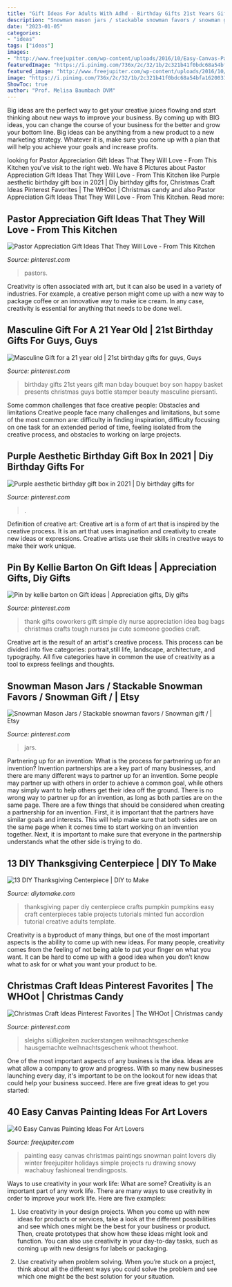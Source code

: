 ```yaml
---
title: "Gift Ideas For Adults With Adhd - Birthday Gifts 21st Years Gift Man Bday Bouquet Boy Son Happy Basket Presents Christmas Guys Bottle Stamper Beauty Masculine Piersanti"
description: "Snowman mason jars / stackable snowman favors / snowman gift /"
date: "2023-01-05"
categories:
- "ideas"
tags: ["ideas"]
images:
- "http://www.freejupiter.com/wp-content/uploads/2016/10/Easy-Canvas-Painting-Ideas-13.jpg"
featuredImage: "https://i.pinimg.com/736x/2c/32/1b/2c321b41f0bdc68a54bfa1620031ceef--boss-gifts-man-gifts.jpg"
featured_image: "http://www.freejupiter.com/wp-content/uploads/2016/10/Easy-Canvas-Painting-Ideas-13.jpg"
image: "https://i.pinimg.com/736x/2c/32/1b/2c321b41f0bdc68a54bfa1620031ceef--boss-gifts-man-gifts.jpg"
ShowToc: true
author: "Prof. Melisa Baumbach DVM"
---
```



Big ideas are the perfect way to get your creative juices flowing and start thinking about new ways to improve your business. By coming up with BIG ideas, you can change the course of your business for the better and grow your bottom line. Big ideas can be anything from a new product to a new marketing strategy. Whatever it is, make sure you come up with a plan that will help you achieve your goals and increase profits.

	

		
looking for Pastor Appreciation Gift Ideas That They Will Love - From This Kitchen you've visit to the right web. We have 8 Pictures about Pastor Appreciation Gift Ideas That They Will Love - From This Kitchen like Purple aesthetic birthday gift box in 2021 | Diy birthday gifts for, Christmas Craft Ideas Pinterest Favorites | The WHOot | Christmas candy and also Pastor Appreciation Gift Ideas That They Will Love - From This Kitchen. Read more:
		
    
## Pastor Appreciation Gift Ideas That They Will Love - From This Kitchen

<img loading=lazy src="https://i.pinimg.com/736x/9d/4b/3f/9d4b3f1e341007a50afef3c8c42e2667.jpg" onerror="this.onerror=null;this.src='https://tse1.mm.bing.net/th?id=OIP.nkjftiNDk04ZBdAikEf8zQHaLG&amp;pid=15.1';" alt="Pastor Appreciation Gift Ideas That They Will Love - From This Kitchen">

_Source: pinterest.com_

>pastors. 

	

Creativity is often associated with art, but it can also be used in a variety of industries. For example, a creative person might come up with a new way to package coffee or an innovative way to make ice cream. In any case, creativity is essential for anything that needs to be done well.

    
## Masculine Gift For A 21 Year Old | 21st Birthday Gifts For Guys, Guys

<img loading=lazy src="https://i.pinimg.com/736x/2c/32/1b/2c321b41f0bdc68a54bfa1620031ceef--boss-gifts-man-gifts.jpg" onerror="this.onerror=null;this.src='https://tse2.mm.bing.net/th?id=OIP.JYjg1JD2GOiEUV4md9k-sQHaJ4&amp;pid=15.1';" alt="Masculine Gift for a 21 year old | 21st birthday gifts for guys, Guys">

_Source: pinterest.com_

>birthday gifts 21st years gift man bday bouquet boy son happy basket presents christmas guys bottle stamper beauty masculine piersanti. 

	

Some common challenges that face creative people: Obstacles and limitations
Creative people face many challenges and limitations, but some of the most common are: difficulty in finding inspiration, difficulty focusing on one task for an extended period of time, feeling isolated from the creative process, and obstacles to working on large projects.

    
## Purple Aesthetic Birthday Gift Box In 2021 | Diy Birthday Gifts For

<img loading=lazy src="https://i.pinimg.com/736x/ad/97/91/ad9791aed6db08c2951876ad0b498eff.jpg" onerror="this.onerror=null;this.src='https://tse1.mm.bing.net/th?id=OIP.u3fhkbJPcWnjb9hMdzTeSwAAAA&amp;pid=15.1';" alt="Purple aesthetic birthday gift box in 2021 | Diy birthday gifts for">

_Source: pinterest.com_

>. 

	

Definition of creative art:
Creative art is a form of art that is inspired by the creative process. It is an art that uses imagination and creativity to create new ideas or expressions. Creative artists use their skills in creative ways to make their work unique.

    
## Pin By Kellie Barton On Gift Ideas | Appreciation Gifts, Diy Gifts

<img loading=lazy src="https://i.pinimg.com/736x/c1/65/19/c16519ec6cf6e7bbac59e8d0406e92ff--good-ideas-cute-ideas.jpg" onerror="this.onerror=null;this.src='https://tse4.mm.bing.net/th?id=OIP.MQj77x40StWXFk4x1fS4cAHaLH&amp;pid=15.1';" alt="Pin by kellie barton on Gift ideas | Appreciation gifts, Diy gifts">

_Source: pinterest.com_

>thank gifts coworkers gift simple diy nurse appreciation idea bag bags christmas crafts tough nurses jw cute someone goodies craft. 

	

Creative art is the result of an artist's creative process. This process can be divided into five categories: portrait,still life, landscape, architecture, and typography. All five categories have in common the use of creativity as a tool to express feelings and thoughts.

    
## Snowman Mason Jars / Stackable Snowman Favors / Snowman Gift / | Etsy

<img loading=lazy src="https://i.pinimg.com/736x/67/47/af/6747af174ab5b86ca5238e480ddb8f78.jpg" onerror="this.onerror=null;this.src='https://tse1.mm.bing.net/th?id=OIP.YmInlmO_vD222US9si62yQHaKq&amp;pid=15.1';" alt="Snowman Mason Jars / Stackable snowman favors / Snowman gift / | Etsy">

_Source: pinterest.com_

>jars. 

	

Partnering up for an invention: What is the process for partnering up for an invention?
Invention partnerships are a key part of many businesses, and there are many different ways to partner up for an invention. Some people may partner up with others in order to achieve a common goal, while others may simply want to help others get their idea off the ground. There is no wrong way to partner up for an invention, as long as both parties are on the same page.
There are a few things that should be considered when creating a partnership for an invention. First, it is important that the partners have similar goals and interests. This will help make sure that both sides are on the same page when it comes time to start working on an invention together. Next, it is important to make sure that everyone in the partnership understands what the other side is trying to do.

    
## 13 DIY Thanksgiving Centerpiece | DIY To Make

<img loading=lazy src="http://www.diytomake.com/wp-content/uploads/2015/11/paper-Pumpkin-Centerpiece-DIY.jpg" onerror="this.onerror=null;this.src='https://tse1.mm.bing.net/th?id=OIP.CzE16smfJlePxqmQbecGywHaLH&amp;pid=15.1';" alt="13 DIY Thanksgiving Centerpiece | DIY to Make">

_Source: diytomake.com_

>thanksgiving paper diy centerpiece crafts pumpkin pumpkins easy craft centerpieces table projects tutorials minted fun accordion tutorial creative adults template. 

	

Creativity is a byproduct of many things, but one of the most important aspects is the ability to come up with new ideas. For many people, creativity comes from the feeling of not being able to put your finger on what you want. It can be hard to come up with a good idea when you don’t know what to ask for or what you want your product to be.

    
## Christmas Craft Ideas Pinterest Favorites | The WHOot | Christmas Candy

<img loading=lazy src="https://i.pinimg.com/736x/1a/14/ac/1a14acafe96899308fda0f7d0de0cc0a.jpg" onerror="this.onerror=null;this.src='https://tse1.mm.bing.net/th?id=OIP.5rfmSgPPgLxJQr2jm_IJGQHaLA&amp;pid=15.1';" alt="Christmas Craft Ideas Pinterest Favorites | The WHOot | Christmas candy">

_Source: pinterest.com_

>sleighs süßigkeiten zuckerstangen weihnachtsgeschenke hausgemachte weihnachtsgeschenk whoot thewhoot. 

	

One of the most important aspects of any business is the idea. Ideas are what allow a company to grow and progress. With so many new businesses launching every day, it's important to be on the lookout for new ideas that could help your business succeed. Here are five great ideas to get you started: 

    
## 40 Easy Canvas Painting Ideas For Art Lovers

<img loading=lazy src="http://www.freejupiter.com/wp-content/uploads/2016/10/Easy-Canvas-Painting-Ideas-13.jpg" onerror="this.onerror=null;this.src='https://tse2.mm.bing.net/th?id=OIP.M5M8tPy4ARr79ozd5YhIeQHaJ0&amp;pid=15.1';" alt="40 Easy Canvas Painting Ideas For Art Lovers">

_Source: freejupiter.com_

>painting easy canvas christmas paintings snowman paint lovers diy winter freejupiter holidays simple projects ru drawing snowy wachabuy fashioneal trendingposts. 

	

Ways to use creativity in your work life: What are some?
Creativity is an important part of any work life. There are many ways to use creativity in order to improve your work life. Here are five examples: 
1. Use creativity in your design projects. When you come up with new ideas for products or services, take a look at the different possibilities and see which ones might be the best for your business or product. Then, create prototypes that show how these ideas might look and function. You can also use creativity in your day-to-day tasks, such as coming up with new designs for labels or packaging. 

2. Use creativity when problem solving. When you’re stuck on a project, think about all the different ways you could solve the problem and see which one might be the best solution for your situation.

